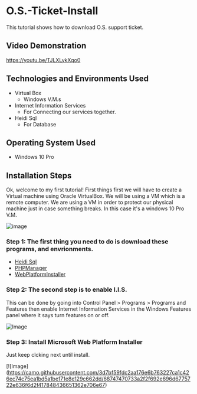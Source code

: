 # O.S.-Ticket-Install
This tutorial shows how to download O.S. support ticket.
## Video Demonstration
https://youtu.be/TJLXLykXqo0
## Technologies and Environments Used
- Virtual Box
  - Windows V.M.s
- Internet Information Services
  - For Connecting our services together. 
- Heidi Sql
  - For Database
 ## Operating System Used
 - Windows 10 Pro
 ## Installation Steps
Ok, welcome to my first tutorial! First things first we will have to create a Virtual machine using Oracle VirtualBox. 
We will be using a VM which is a remote computer. We are using a VM in order to protect our physical machine just in case something breaks. 
In this case it's a windows 10 Pro V.M.
 
![image](https://user-images.githubusercontent.com/23139364/206923552-6cc91c02-0e0d-46d8-a52d-33211ffc55f8.png)

### Step 1: The first thing you need to do is download these programs, and envrionments.
- [Heidi Sql](https://www.heidisql.com/download.php)
- [PHPManager](https://www.php.net/releases/8.2/en.php)
- [WebPlatformInstaller](https://www.microsoft.com/web/downloads/platform.aspx)

### Step 2: The second step is to enable I.I.S.
This can be done by going into Control Panel > Programs > Programs and Features then enable Internet Information Services in the Windows Features panel where it says turn features on or off.

![Image](https://camo.githubusercontent.com/53b44f25c4fca037622e4384d661fd8708ab0eedc33d72521d22a185a79b2bf6/68747470733a2f2f692e696d6775722e636f6d2f7174456e7557752e706e67)

### Step 3: Install Microsoft Web Platform Installer
Just keep clcking next until install.

[![Image]
(https://camo.githubusercontent.com/3d7bf59fdc2aa176e6b763227ca1c426ec74c75ea1bd5a1be171e8e129c662dd/68747470733a2f2f692e696d6775722e636f6d2f417848436651362e706e67)


